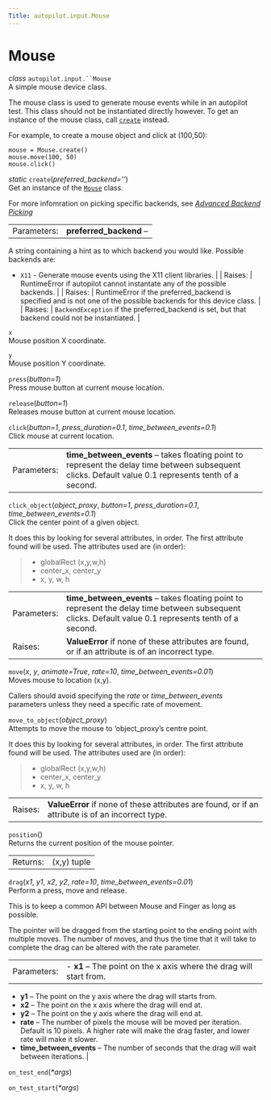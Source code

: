 ```yaml
---
Title: autopilot.input.Mouse
---
```

        
Mouse
=====

 *class* `autopilot.input.``Mouse`<a href="#Mouse" class="reference internal"></a><a href="#autopilot.input.Mouse" class="headerlink" title="Permalink to this definition"></a>  
A simple mouse device class.

The mouse class is used to generate mouse events while in an autopilot test. This class should not be instantiated directly however. To get an instance of the mouse class, call <a href="#autopilot.input.Mouse.create" class="reference internal" title="autopilot.input.Mouse.create"><code class="xref py py-meth docutils literal">create</code></a> instead.

For example, to create a mouse object and click at (100,50):

    mouse = Mouse.create()
    mouse.move(100, 50)
    mouse.click()

 *static* `create`(*preferred\_backend=''*)<a href="#Mouse.create" class="reference internal"></a><a href="#autopilot.input.Mouse.create" class="headerlink" title="Permalink to this definition"></a>  
Get an instance of the <a href="#autopilot.input.Mouse" class="reference internal" title="autopilot.input.Mouse"><code class="xref py py-class docutils literal">Mouse</code></a> class.

For more infomration on picking specific backends, see <a href="../tutorial-advanced_autopilot.md#tut-picking-backends" class="reference internal"><em>Advanced Backend Picking</em></a>

|             |                                                                                                                    |
|-------------|--------------------------------------------------------------------------------------------------------------------|
| Parameters: | **preferred\_backend** –                                                                                           
  A string containing a hint as to which backend you would like. Possible backends are:                               
                                                                                                                      
  -   `X11` - Generate mouse events using the X11 client libraries.                                                   |
| Raises:     | RuntimeError if autopilot cannot instantate any of the possible backends.                                          |
| Raises:     | RuntimeError if the preferred\_backend is specified and is not one of the possible backends for this device class. |
| Raises:     | `BackendException` if the preferred\_backend is set, but that backend could not be instantiated.                   |

 `x`<a href="#Mouse.x" class="reference internal"></a><a href="#autopilot.input.Mouse.x" class="headerlink" title="Permalink to this definition"></a>  
Mouse position X coordinate.

 `y`<a href="#Mouse.y" class="reference internal"></a><a href="#autopilot.input.Mouse.y" class="headerlink" title="Permalink to this definition"></a>  
Mouse position Y coordinate.

 `press`(*button=1*)<a href="#Mouse.press" class="reference internal"></a><a href="#autopilot.input.Mouse.press" class="headerlink" title="Permalink to this definition"></a>  
Press mouse button at current mouse location.

 `release`(*button=1*)<a href="#Mouse.release" class="reference internal"></a><a href="#autopilot.input.Mouse.release" class="headerlink" title="Permalink to this definition"></a>  
Releases mouse button at current mouse location.

 `click`(*button=1*, *press\_duration=0.1*, *time\_between\_events=0.1*)<a href="#Mouse.click" class="reference internal"></a><a href="#autopilot.input.Mouse.click" class="headerlink" title="Permalink to this definition"></a>  
Click mouse at current location.

|             |                                                                                                                                                         |
|-------------|---------------------------------------------------------------------------------------------------------------------------------------------------------|
| Parameters: | **time\_between\_events** – takes floating point to represent the delay time between subsequent clicks. Default value 0.1 represents tenth of a second. |

 `click_object`(*object\_proxy*, *button=1*, *press\_duration=0.1*, *time\_between\_events=0.1*)<a href="#Mouse.click_object" class="reference internal"></a><a href="#autopilot.input.Mouse.click_object" class="headerlink" title="Permalink to this definition"></a>  
Click the center point of a given object.

It does this by looking for several attributes, in order. The first attribute found will be used. The attributes used are (in order):

> -   globalRect (x,y,w,h)
> -   center\_x, center\_y
> -   x, y, w, h

|             |                                                                                                                                                         |
|-------------|---------------------------------------------------------------------------------------------------------------------------------------------------------|
| Parameters: | **time\_between\_events** – takes floating point to represent the delay time between subsequent clicks. Default value 0.1 represents tenth of a second. |
| Raises:     | **ValueError** if none of these attributes are found, or if an attribute is of an incorrect type.                                                       |

 `move`(*x*, *y*, *animate=True*, *rate=10*, *time\_between\_events=0.01*)<a href="#Mouse.move" class="reference internal"></a><a href="#autopilot.input.Mouse.move" class="headerlink" title="Permalink to this definition"></a>  
Moves mouse to location (x,y).

Callers should avoid specifying the *rate* or *time\_between\_events* parameters unless they need a specific rate of movement.

 `move_to_object`(*object\_proxy*)<a href="#Mouse.move_to_object" class="reference internal"></a><a href="#autopilot.input.Mouse.move_to_object" class="headerlink" title="Permalink to this definition"></a>  
Attempts to move the mouse to ‘object\_proxy’s centre point.

It does this by looking for several attributes, in order. The first attribute found will be used. The attributes used are (in order):

> -   globalRect (x,y,w,h)
> -   center\_x, center\_y
> -   x, y, w, h

|         |                                                                                                   |
|---------|---------------------------------------------------------------------------------------------------|
| Raises: | **ValueError** if none of these attributes are found, or if an attribute is of an incorrect type. |

 `position`()<a href="#Mouse.position" class="reference internal"></a><a href="#autopilot.input.Mouse.position" class="headerlink" title="Permalink to this definition"></a>  
Returns the current position of the mouse pointer.

|          |             |
|----------|-------------|
| Returns: | (x,y) tuple |

 `drag`(*x1*, *y1*, *x2*, *y2*, *rate=10*, *time\_between\_events=0.01*)<a href="#Mouse.drag" class="reference internal"></a><a href="#autopilot.input.Mouse.drag" class="headerlink" title="Permalink to this definition"></a>  
Perform a press, move and release.

This is to keep a common API between Mouse and Finger as long as possible.

The pointer will be dragged from the starting point to the ending point with multiple moves. The number of moves, and thus the time that it will take to complete the drag can be altered with the rate parameter.

|             |                                                                                                                                                                               |
|-------------|-------------------------------------------------------------------------------------------------------------------------------------------------------------------------------|
| Parameters: | -   **x1** – The point on the x axis where the drag will start from.                                                                                                          
  -   **y1** – The point on the y axis where the drag will starts from.                                                                                                          
  -   **x2** – The point on the x axis where the drag will end at.                                                                                                               
  -   **y2** – The point on the y axis where the drag will end at.                                                                                                               
  -   **rate** – The number of pixels the mouse will be moved per iteration. Default is 10 pixels. A higher rate will make the drag faster, and lower rate will make it slower.  
  -   **time\_between\_events** – The number of seconds that the drag will wait between iterations.                                                                              |

 `on_test_end`(*\*args*)<a href="#autopilot.input.Mouse.on_test_end" class="headerlink" title="Permalink to this definition"></a>  

 `on_test_start`(*\*args*)<a href="#autopilot.input.Mouse.on_test_start" class="headerlink" title="Permalink to this definition"></a>  

